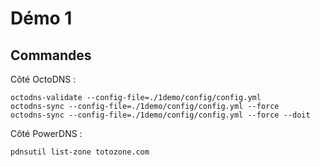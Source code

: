 # Démo 1

## Commandes

Côté OctoDNS :

```shell
octodns-validate --config-file=./1demo/config/config.yml
octodns-sync --config-file=./1demo/config/config.yml --force
octodns-sync --config-file=./1demo/config/config.yml --force --doit
```

Côté PowerDNS :

```shell
pdnsutil list-zone totozone.com
```

